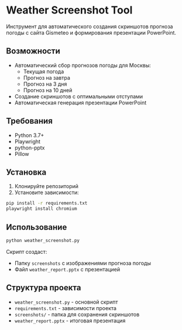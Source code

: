 # Weather Screenshot Tool

Инструмент для автоматического создания скриншотов прогноза погоды с сайта Gismeteo и формирования презентации PowerPoint.

## Возможности

- Автоматический сбор прогнозов погоды для Москвы:
  - Текущая погода
  - Прогноз на завтра
  - Прогноз на 3 дня
  - Прогноз на 10 дней
- Создание скриншотов с оптимальными отступами
- Автоматическая генерация презентации PowerPoint

## Требования

- Python 3.7+
- Playwright
- python-pptx
- Pillow

## Установка

1. Клонируйте репозиторий
2. Установите зависимости:
```bash
pip install -r requirements.txt
playwright install chromium
```

## Использование

```bash
python weather_screenshot.py
```

Скрипт создаст:
- Папку `screenshots` с изображениями прогноза погоды
- Файл `weather_report.pptx` с презентацией

## Структура проекта

- `weather_screenshot.py` - основной скрипт
- `requirements.txt` - зависимости проекта
- `screenshots/` - папка для сохранения скриншотов
- `weather_report.pptx` - итоговая презентация 